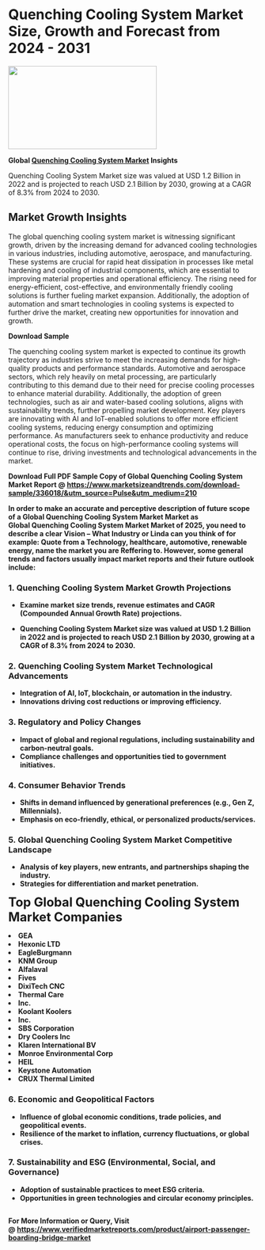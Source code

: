 <H1>Quenching Cooling System Market Size, Growth and Forecast from 2024 - 2031</H1><img class="aligncenter size-medium wp-image-584254" src="https://thirdeyenews.in/wp-content/uploads/2024/09/Global-Market-Research-300x168.jpeg" alt="" width="300" height="168" /><p><strong>Global&nbsp;<a href="https://www.marketsizeandtrends.com/download-sample/336018/&amp;utm_source=Pulse&amp;utm_medium=210">Quenching Cooling System Market</a> Insights</strong></p><p>Quenching Cooling System Market size was valued at USD 1.2 Billion in 2022 and is projected to reach USD 2.1 Billion by 2030, growing at a CAGR of 8.3% from 2024 to 2030.</p><p><h2>Market Growth Insights</h2> <p>The global quenching cooling system market is witnessing significant growth, driven by the increasing demand for advanced cooling technologies in various industries, including automotive, aerospace, and manufacturing. These systems are crucial for rapid heat dissipation in processes like metal hardening and cooling of industrial components, which are essential to improving material properties and operational efficiency. The rising need for energy-efficient, cost-effective, and environmentally friendly cooling solutions is further fueling market expansion. Additionally, the adoption of automation and smart technologies in cooling systems is expected to further drive the market, creating new opportunities for innovation and growth.</p> <p><strong>Download Sample</strong></p> <p>The quenching cooling system market is expected to continue its growth trajectory as industries strive to meet the increasing demands for high-quality products and performance standards. Automotive and aerospace sectors, which rely heavily on metal processing, are particularly contributing to this demand due to their need for precise cooling processes to enhance material durability. Additionally, the adoption of green technologies, such as air and water-based cooling solutions, aligns with sustainability trends, further propelling market development. Key players are innovating with AI and IoT-enabled solutions to offer more efficient cooling systems, reducing energy consumption and optimizing performance. As manufacturers seek to enhance productivity and reduce operational costs, the focus on high-performance cooling systems will continue to rise, driving investments and technological advancements in the market. <p><strong></p><p><span class=""><strong>Download Full PDF Sample Copy of Global Quenching Cooling System Market Report</strong> @ <a href="https://www.marketsizeandtrends.com/download-sample/336018/&amp;utm_source=Pulse&amp;utm_medium=210" target="_blank">https://www.marketsizeandtrends.com/download-sample/336018/&amp;utm_source=Pulse&amp;utm_medium=210</a></span></p><p>In order to make an accurate and perceptive description of future scope of a Global&nbsp;Quenching Cooling System Market Market as Global&nbsp;Quenching Cooling System Market Market of 2025, you need to describe a clear Vision &ndash; What Industry or Linda can you think of for example: Quote from a Technology, healthcare, automotive, renewable energy, name the market you are Reffering to. However, some general trends and factors usually impact market reports and their future outlook include:</p><h3>1.&nbsp;<strong>Quenching Cooling System Market Growth Projections</strong></h3><ul><li>Examine market size trends, revenue estimates and CAGR (Compounded Annual Growth Rate) projections.</li><li><p>Quenching Cooling System Market size was valued at USD 1.2 Billion in 2022 and is projected to reach USD 2.1 Billion by 2030, growing at a CAGR of 8.3% from 2024 to 2030.</p></li></ul><h3>2.&nbsp;<strong>Quenching Cooling System Market Technological Advancements</strong></h3><ul><li>Integration of AI, IoT, blockchain, or automation in the industry.</li><li>Innovations driving cost reductions or improving efficiency.</li></ul><h3>3.&nbsp;<strong>Regulatory and Policy Changes</strong></h3><ul><li>Impact of global and regional regulations, including sustainability and carbon-neutral goals.</li><li>Compliance challenges and opportunities tied to government initiatives.</li></ul><h3>4.&nbsp;<strong>Consumer Behavior Trends</strong></h3><ul><li>Shifts in demand influenced by generational preferences (e.g., Gen Z, Millennials).</li><li>Emphasis on eco-friendly, ethical, or personalized products/services.</li></ul><h3>5.&nbsp;<strong>Global Quenching Cooling System Market Competitive Landscape</strong></h3><ul><li>Analysis of key players, new entrants, and partnerships shaping the industry.</li><li>Strategies for differentiation and market penetration.</li></ul><p data-pm-slice="1 1 []"><span style="color: inherit; font-family: inherit; font-size: 25px;">Top Global Quenching Cooling System Market Companies</span></p><div class="" data-test-id=""><p><li>GEA</li><li> Hexonic LTD</li><li> EagleBurgmann</li><li> KNM Group</li><li> Alfalaval</li><li> Fives</li><li> DixiTech CNC</li><li> Thermal Care</li><li> Inc.</li><li> Koolant Koolers </li><li> Inc.</li><li> SBS Corporation</li><li> Dry Coolers Inc</li><li> Klaren International BV</li><li> Monroe Environmental Corp</li><li> HEIL</li><li> Keystone Automation</li><li> CRUX Thermal Limited</li></p></div><h3>6.&nbsp;<strong>Economic and Geopolitical Factors</strong></h3><ul><li>Influence of global economic conditions, trade policies, and geopolitical events.</li><li>Resilience of the market to inflation, currency fluctuations, or global crises.</li></ul><h3>7.&nbsp;<strong>Sustainability and ESG (Environmental, Social, and Governance)</strong></h3><ul><li>Adoption of sustainable practices to meet ESG criteria.</li><li>Opportunities in green technologies and circular economy principles.</li></ul><h2><strong style="font-size: 14px;">For More Information or Query, Visit @&nbsp;</strong><a style="background-color: #ffffff; font-size: 14px;" href="https://www.marketsizeandtrends.com/report/quenching-cooling-system-market/" target="_blank">https://www.verifiedmarketreports.com/product/airport-passenger-boarding-bridge-market</a></h2>
